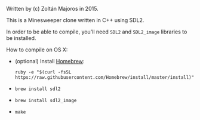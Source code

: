 Written by (c) Zoltán Majoros in 2015.

This is a Minesweeper clone written in C++ using SDL2.

In order to be able to compile, you'll need `SDL2` and `SDL2_image` libraries to be installed.

How to compile on OS X:

- (optional) Install [Homebrew](http://brew.sh/):

    `ruby -e "$(curl -fsSL https://raw.githubusercontent.com/Homebrew/install/master/install)"`

- `brew install sdl2`

- `brew install sdl2_image`

- `make`

